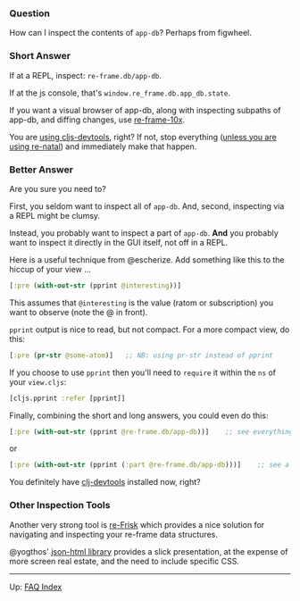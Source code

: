 ### Question

How can I inspect the contents of `app-db`?  Perhaps from figwheel.

### Short Answer

If at a REPL, inspect:  `re-frame.db/app-db`.  

If at the js console, that's `window.re_frame.db.app_db.state`.

If you want a visual browser of app-db, along with inspecting subpaths of app-db, and diffing changes, use [re-frame-10x](https://github.com/Day8/re-frame-10x).

You are [using cljs-devtools](https://github.com/binaryage/cljs-devtools), right? 
If not, stop everything ([unless you are using re-natal](https://github.com/drapanjanas/re-natal/issues/137)) and immediately make that happen. 

### Better Answer

Are you sure you need to?

First, you seldom want to inspect all of `app-db`. 
And, second, inspecting via a REPL might be clumsy. 

Instead, you probably want to inspect a part of `app-db`. __And__ you probably want 
to inspect it directly in the GUI itself, not off in a REPL. 

Here is a useful technique from @escherize. Add something like this to 
the hiccup of your view ...
```clj
[:pre (with-out-str (pprint @interesting))] 
```
This assumes that `@interesting` is the value (ratom or subscription)
you want to observe (note the @ in front).

`pprint` output is nice to read, but not compact. For a more compact view, do this: 
```clj
[:pre (pr-str @some-atom)]   ;; NB: using pr-str instead of pprint
```

If you choose to use `pprint` then you'll need to `require` it within the `ns` of your `view.cljs`:
```clj
[cljs.pprint :refer [pprint]]
```

Finally, combining the short and long answers, you could even do this:
```clj
[:pre (with-out-str (pprint @re-frame.db/app-db))]    ;; see everything!
```
or 
```clj
[:pre (with-out-str (pprint (:part @re-frame.db/app-db)))]    ;; see a part of it!
```

You definitely have [clj-devtools](https://github.com/binaryage/cljs-devtools) installed now, right?

### Other Inspection Tools

Another very strong tool is [re-Frisk](https://github.com/flexsurfer/re-frisk) which 
provides a nice solution for navigating and inspecting your re-frame data structures.

@yogthos' [json-html library](https://github.com/yogthos/json-html) provides 
a slick presentation, at the expense of more screen real estate, and the 
need to include specific CSS.

***

Up:  [FAQ Index](README.md)&nbsp;&nbsp;&nbsp;&nbsp;&nbsp;&nbsp;


<!-- START doctoc generated TOC please keep comment here to allow auto update -->
<!-- DON'T EDIT THIS SECTION, INSTEAD RE-RUN doctoc TO UPDATE -->
<!-- END doctoc generated TOC please keep comment here to allow auto update -->
